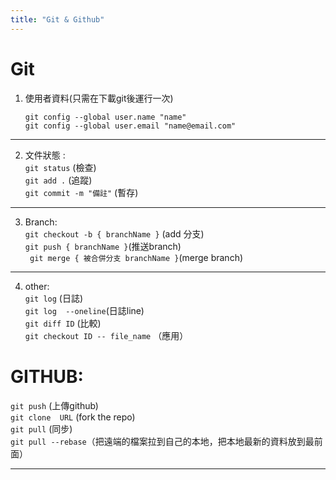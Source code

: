 ```yaml
---  
title: "Git & Github"  
---  
```

# Git  
  
1. 使用者資料(只需在下載git後運行一次)  
    ```  
    git config --global user.name "name"  
    git config --global user.email "name@email.com"  
    ```  
***  
2. 文件狀態 :  
 `git status` (檢查)  
 `git add .` (追蹤)  
 `git commit -m "備註"` (暫存)  
***
3. Branch:  
 `git checkout -b { branchName }` (add 分支)   
 `git push { branchName }`(推送branch)  
` git merge { 被合併分支 branchName }`(merge branch)
***  
4. other:  
`git log` (日誌)  
`git log  --oneline`(日誌line)  
`git diff ID` (比較)  
`git checkout ID -- file_name` （應用）  
  
# GITHUB:  
 `git push` (上傳github)  
 `git clone  URL` (fork the repo)  
 `git pull` (同步)  
 `git pull --rebase`（把遠端的檔案拉到自己的本地，把本地最新的資料放到最前面）  
***  